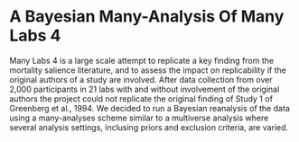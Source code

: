 # A Bayesian Many-Analysis Of Many Labs 4

Many Labs 4 is a large scale attempt to replicate a key finding from the mortality salience literature, and to assess the impact on replicability if the original authors of a study are involved. After data collection from over 2,000 participants in 21 labs with and without involvement of the original authors the project could not replicate the original finding of Study 1 of Greenberg et al., 1994. We decided to run a Bayesian reanalysis of the data using a many-analyses scheme similar to a multiverse analysis where several analysis settings, inclusing priors and exclusion criteria, are varied.
